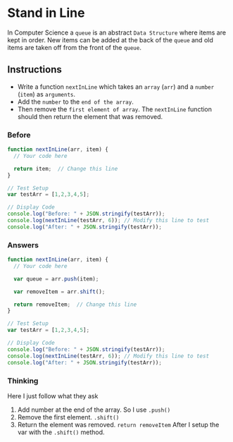 # Stand in Line

In Computer Science a `queue` is an abstract `Data Structure`
where items are kept in order. New items can be added at the back
of the `queue` and old items are taken off from the front of the `queue`.

## Instructions
 - Write a function `nextInLine` which takes an `array`
(`arr`) and a `number` (`item`) as `arguments`.
 - Add the `number` to the `end of the array`.
 - Then remove the `first element of array`. The `nextInLine` function
 should then return the element that was removed.

### Before

```javascript
function nextInLine(arr, item) {
  // Your code here

  return item;  // Change this line
}

// Test Setup
var testArr = [1,2,3,4,5];

// Display Code
console.log("Before: " + JSON.stringify(testArr));
console.log(nextInLine(testArr, 6)); // Modify this line to test
console.log("After: " + JSON.stringify(testArr));
```

### Answers

```javascript
function nextInLine(arr, item) {
  // Your code here

  var queue = arr.push(item);

  var removeItem = arr.shift();

  return removeItem;  // Change this line
}

// Test Setup
var testArr = [1,2,3,4,5];

// Display Code
console.log("Before: " + JSON.stringify(testArr));
console.log(nextInLine(testArr, 6)); // Modify this line to test
console.log("After: " + JSON.stringify(testArr));

```

### Thinking

Here I just follow what they ask
1. Add number at the end of the array. So I use `.push()`
2. Remove the first element. `.shift()`
3. Return the element was removed. `return removeItem` After I setup the var
with the `.shift()` method.